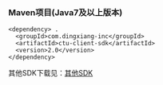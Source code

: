 ### Maven项目(Java7及以上版本)
```
<dependency> . 
  <groupId>com.dingxiang-inc</groupId>  
  <artifactId>ctu-client-sdk</artifactId>  
  <version>2.0</version>  
</dependency>  
```

其他SDK下载见：[其他SDK](https://www.dingxiang-inc.com/docs/detail/ctu#doc-h3-61)
